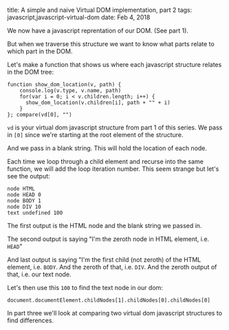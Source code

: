 title: A simple and naive Virtual DOM implementation, part 2
tags: javascript,javascript-virtual-dom
date: Feb 4, 2018

We now have a javascript reprentation of our DOM. (See part 1).

But when we traverse this structure we want to know what parts relate to which part in the DOM.

Let's make a function that shows us where each javascript structure relates in the DOM tree: 

```
function show_dom_location(v, path) {
    console.log(v.type, v.name, path)
    for(var i = 0; i < v.children.length; i++) {
      show_dom_location(v.children[i], path + "" + i)
    }
}; compare(vd[0], "")
```

`vd` is your virtual dom javascript structure from part 1 of this series. We pass in `[0]` since we're starting at the root element of the structure.

And we pass in a blank string. This will hold the location of each node.

Each time we loop through a child element and recurse into the same function, we will add the loop iteration number. This seem strange but let's see the output:

```
node HTML 
node HEAD 0
node BODY 1
node DIV 10
text undefined 100
```

The first output is the HTML node and the blank string we passed in.

The second output is saying "I'm the zeroth node in HTML element, i.e. `HEAD`"

And last output is saying "I'm the first child (not zeroth) of the HTML element, i.e. `BODY`. And the zeroth of that, i.e. `DIV`. And the zeroth output of that, i.e. our text node.

Let's then use this `100` to find the text node in our dom:

```
document.documentElement.childNodes[1].childNodes[0].childNodes[0]
```

In part three we'll look at comparing two virtual dom javascript structures to find differences.
